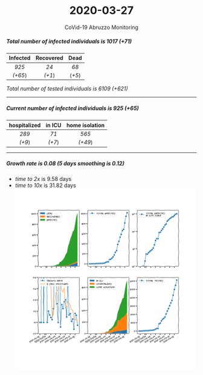 <div align='center'>

# 2020-03-27
CoVid-19 Abruzzo Monitoring
</div>

##### Total number of infected individuals is 1017 (+71)
Infected | Recovered | Dead
:---: | :---: | :---:
*925* | *24* | *68*
*(+65*) | *(+1*) | (*+5*)

*Total number of tested individuals is 6109 (+621)*
***
##### Current number of infected individuals is 925 (+65)
hospitalized | in ICU | home isolation
:---: | :---: | :---:
*289* |*71* |*565*
*(+9*) |*(+7*) |*(+49*)
***
##### Growth rate is 0.08 (5 days smoothing is 0.12)
- *time to 2x* is 9.58 days
- *time to 10x* is 31.82 days
![stats][stats]

[stats]: stats_Abruzzo.png
